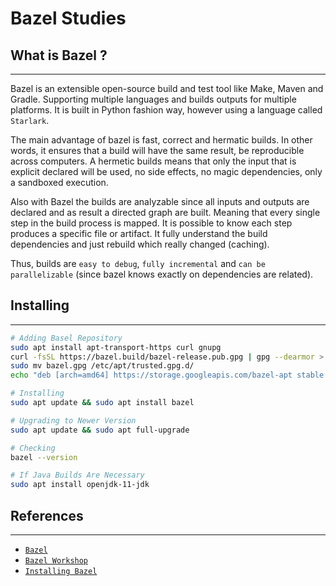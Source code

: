# Bazel Studies

## What is Bazel ?
--- 

Bazel is an extensible open-source build and test tool like Make, Maven and Gradle. Supporting multiple languages and builds outputs for multiple platforms. It is built in Python fashion way, however using a language called `Starlark`.

The main advantage of bazel is fast, correct and hermatic builds. In other words, it ensures that a build will have the same result, be reproducible across computers. A hermetic builds means that only the input that is explicit declared will be used, no side effects, no magic dependencies, only a sandboxed execution.

Also with Bazel the builds are analyzable since all inputs and outputs are declared and as result a directed graph are built. Meaning that every single step in the build process is mapped. It is possible to know each step produces a specific file or artifact. It fully understand the build dependencies and just rebuild which really changed (caching).

Thus, builds are `easy to debug`, `fully incremental` and `can be parallelizable` (since bazel knows exactly on dependencies are related).

## Installing
---

```bash
# Adding Basel Repository
sudo apt install apt-transport-https curl gnupg
curl -fsSL https://bazel.build/bazel-release.pub.gpg | gpg --dearmor > bazel.gpg
sudo mv bazel.gpg /etc/apt/trusted.gpg.d/
echo "deb [arch=amd64] https://storage.googleapis.com/bazel-apt stable jdk1.8" | sudo tee /etc/apt/sources.list.d/bazel.list

# Installing
sudo apt update && sudo apt install bazel

# Upgrading to Newer Version
sudo apt update && sudo apt full-upgrade

# Checking
bazel --version

# If Java Builds Are Necessary
sudo apt install openjdk-11-jdk
```

## References
---

- [`Bazel`](https://docs.bazel.build/versions/master/bazel-overview.html)
- [`Bazel Workshop`](https://www.youtube.com/watch?v=Qb3tykleV_g)
- [`Installing Bazel`](https://docs.bazel.build/versions/master/install.html)
